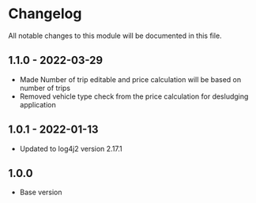 # Changelog
All notable changes to this module will be documented in this file.

## 1.1.0 - 2022-03-29

- Made Number of trip editable and price calculation will be based on number of trips
- Removed vehicle type check from the price calculation for desludging application 

## 1.0.1 - 2022-01-13

- Updated to log4j2 version 2.17.1

## 1.0.0

- Base version